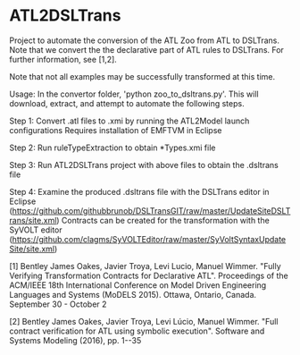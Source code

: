 # ATL2DSLTrans

Project to automate the conversion of the ATL Zoo from ATL to DSLTrans. Note that we convert the the declarative part of ATL rules to DSLTrans. For further information, see [1,2].

 Note that not all examples may be successfully transformed at this time.


Usage:
In the convertor folder, 'python zoo_to_dsltrans.py'.
This will download, extract, and attempt to automate the following steps.

Step 1:
Convert .atl files to .xmi by running the ATL2Model launch configurations
Requires installation of EMFTVM in Eclipse

Step 2:
Run ruleTypeExtraction to obtain *Types.xmi file

Step 3:
Run ATL2DSLTrans project with above files to obtain the .dsltrans file

Step 4:
Examine the produced .dsltrans file with the DSLTrans editor in Eclipse (https://github.com/githubbrunob/DSLTransGIT/raw/master/UpdateSiteDSLTrans/site.xml)
Contracts can be created for the transformation with the SyVOLT editor (https://github.com/clagms/SyVOLTEditor/raw/master/SyVoltSyntaxUpdateSite/site.xml)

[1] Bentley James Oakes, Javier Troya, Levi Lucio, Manuel Wimmer. "Fully Verifying Transformation Contracts for Declarative ATL". Proceedings of the ACM/IEEE 18th International Conference on Model Driven Engineering Languages and Systems (MoDELS 2015). Ottawa, Ontario, Canada. September 30 - October 2

[2] Bentley James Oakes, Javier Troya, Levi Lúcio, Manuel Wimmer. "Full contract verification for ATL using symbolic execution". Software and Systems Modeling (2016), pp. 1--35
